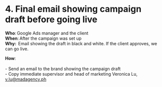 # 4. Final email showing campaign draft before going live

**Who**: Google Ads manager and the client \
**When**: After the campaign was set up  \
**Why:**  Email showing the draft in black and white. If the client approves, we can go live. \
&#x20;

**How**:  \
\
\- Send an email to the brand showing the campaign draft\
\- Copy immediate supervisor and head of marketing Veronica Lu, v.lu@madagency.ph
